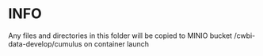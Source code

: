 # INFO

Any files and directories in this folder will be copied to MINIO bucket /cwbi-data-develop/cumulus on container launch